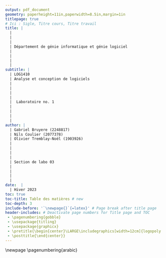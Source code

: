 ```yaml
---
output: pdf_document
geometry: paperheight=11in,paperwidth=8.5in,margin=1in
titlepage: true
# Ici : Sigle, Titre cours, Titre travail
title: |
  |
  |
  |
  | Département de génie informatique et génie logiciel
  |
  |
  |
  |
subtitle: |
  | LOG1410
  | Analyse et conception de logiciels
  |
  |
  |
  |
  |  Laboratoire no. 1
  |
  |
  |
  |
author: |
  | Gabriel Bruyere (2248817) 
  | Nils Coulier (2077378)
  | Olivier Tremblay-Noël (1903926)
  |
  | 
  |
  |
  | Section de labo 03
  |
  |
  |
  |
date:  |
  | Hiver 2023
toc: true
toc-title: Table des matières # new 
toc-depth: 3
include-before: '`\newpage{}`{=latex}' # Page break after title page
header-includes: # Deactivate page numbers for Title page and TOC
 - \pagenumbering{gobble}
 - \usepackage{titling}
 - \usepackage{graphicx}
 - \pretitle{\begin{center}\LARGE\includegraphics[width=12cm]{logopoly.png}\\[\bigskipamount]}
 - \posttitle{\end{center}}
---
```

\newpage <!-- new page after TOC -->
\pagenumbering{arabic} <!-- Put page number back starting from body-->
